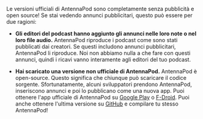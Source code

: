 Le versioni ufficiali di AntennaPod sono completamente senza pubblicità e open source! Se stai vedendo annunci pubblicitari, questo può essere per due ragioni:

- **Gli editori del podcast hanno aggiunto gli annunci nelle loro note o nel loro file audio.** AntennaPod riproduce i podcast come sono stati pubblicati dai creatori. Se questi includono annunci pubblicitari, AntennaPod li riproduce. Noi non abbiamo nulla a che fare con questi annunci, quindi i ricavi vanno interamente agli editori del tuo podcast.

- **Hai scaricato una versione non ufficiale di AntennaPod.** AntennaPod è open-source. Questo significa che chiunque può scaricare il codice sorgente. Sfortunatamente, alcuni sviluppatori prendono AntennaPod, inseriscono annunci e poi lo pubblicano come una nuova app. Puoi ottenere l'app ufficiale di AntennaPod su [Google Play](https://play.google.com/store/apps/details?id=de.danoeh.antennapod) o [F-Droid](https://f-droid.org/packages/de.danoeh.antennapod/). Puoi anche ottenere l'ultima versione su [GitHub](https://github.com/AntennaPod/AntennaPod/) e compilare tu stesso AntennaPod!
